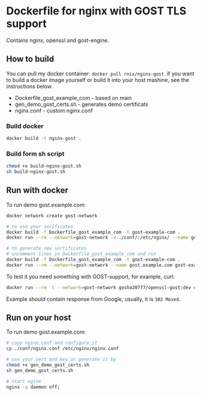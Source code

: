 # Dockerfile for nginx with GOST TLS support

Contains nginx, openssl and gost-engine.

## How to build

You can pull my docker container: `docker pull rnix/nginx-gost`. if you want to build a docker image yourself or build it into your host mashine, see the instructions below.

* Dockerfile_gost_example_com - based on main
* gen_demo_gost_certs.sh - generates demo certificats
* nginx.conf - custom nginx.conf

### Build docker
```bash
docker build -t nginx-gost .
```

### Build form sh script

```bash
chmod +x build-nginx-gost.sh
sh build-nginx-gost.sh
```

## Run with docker

To run demo gost.example.com:

```bash
docker network create gost-network

# to use your serificates
docker build -f Dockerfile_gost_example_com -t gost-example-com .
docker run --rm --network=gost-network -v ./conf/:/etc/nginx/ --name gost.example.com gost-example-com

# to generate new sertificates
# uncomment lines in Dockerfile_gost_example_com and run 
docker build -f Dockerfile_gost_example_com -t gost-example-com .
docker run --rm --network=gost-network --name gost.example.com gost-example-com
```

To test it you need something with GOST-support, for example, curl:
```bash
docker run --rm -t --network=gost-network gosha20777/openssl-gost:dev curl https://gost.example.com -k
```

Example should contain response from Google, usually, it is `302 Moved`.

## Run on your host

To run demo gost.example.com:

```bash
# copy nginx.conf and configure it
cp ./conf/nginx.conf /etc/nginx/nginx.conf

# use your sert and key or generate it by
chmod +x gen_demo_gost_certs.sh
sh gen_demo_gost_certs.sh

# start nginx
nginx -g daemon off;
```